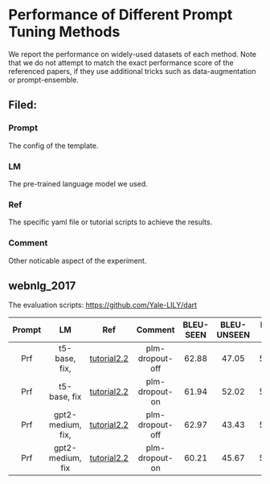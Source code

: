 # Performance of Different Prompt Tuning Methods

We report the performance on widely-used datasets of each method.
Note that we do not attempt to match the exact performance score of
the referenced papers, if they use additional tricks such as data-augmentation
or prompt-ensemble. 

## Filed:
### Prompt
The config of the template.
### LM
The pre-trained language model we used.
### Ref
The specific yaml file or tutorial scripts to
achieve the results.
### Comment
Other noticable aspect of the experiment.



## webnlg_2017
The evaluation scripts: https://github.com/Yale-LILY/dart

| Prompt |      LM      |      Ref     | Comment | BLEU-SEEN | BLEU-UNSEEN | BLEU-ALL |
|:------:|:------------:|:------------:|:-------:|:---------:|:-----------:|:--------:|
|   Prf  | t5-base, fix, | [tutorial2.2](../tutorial/2.2_conditional_generation.py) |    plm-dropout-off      |   62.88   |    47.05    |   55.79  |
|   Prf  | t5-base, fix | [tutorial2.2](../tutorial/2.2_conditional_generation.py) |   plm-dropout-on      |   61.94   |    52.02    |   57.41  |
|    Prf |  gpt2-medium, fix,  |  [tutorial2.2](../tutorial/2.2_conditional_generation.py)    |  plm-dropout-off |    62.97       |    43.43     |      54.21     |
|    Prf |  gpt2-medium, fix |   [tutorial2.2](../tutorial/2.2_conditional_generation.py)   |  plm-dropout-on  |    60.21       |    45.67     |     53.66     |
